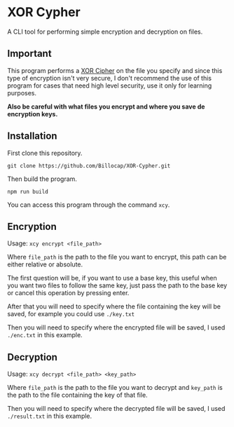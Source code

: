 # XOR Cypher
A CLI tool for performing simple encryption and decryption on files.

## Important
This program performs a [XOR Cipher](https://en.m.wikipedia.org/wiki/XOR_cipher) on the file you specify and since this type of encryption isn't very secure, I don't recommend the use of this program for cases that need high level security, use it only for learning purposes.

**Also be careful with what files you encrypt and where you save de encryption keys.**

## Installation
First clone this repository.
```
git clone https://github.com/Billocap/XOR-Cypher.git
```
Then build the program.
```
npm run build
```
You can access this program through the command `xcy`.

## Encryption
Usage: `xcy encrypt <file_path>`

Where `file_path` is the path to the file you want to encrypt, this path can be either relative or absolute.

The first question will be, if you want to use a base key, this useful when you want two files to follow the same key, just pass the path to the base key or cancel this operation by pressing enter.

After that you will need to specify where the file containing the key will be saved, for example you could use `./key.txt`

Then you will need to specify where the encrypted file will be saved, I used `./enc.txt` in this example.

## Decryption
Usage: `xcy decrypt <file_path> <key_path>`

Where `file_path` is the path to the file you want to decrypt and `key_path` is the path to the file containing the key of that file.

Then you will need to specify where the decrypted file will be saved, I used `./result.txt` in this example.